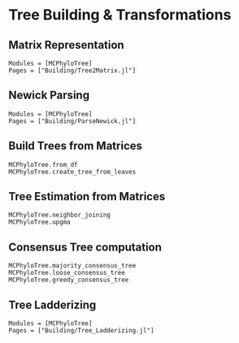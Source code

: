 # Tree Building & Transformations

## Matrix Representation

```@autodocs
Modules = [MCPhyloTree]
Pages = ["Building/Tree2Matrix.jl"]
```

## Newick Parsing

```@autodocs
Modules = [MCPhyloTree]
Pages = ["Building/ParseNewick.jl"]
```

## Build Trees from Matrices

```@docs
MCPhyloTree.from_df
MCPhyloTree.create_tree_from_leaves
```

## Tree Estimation from Matrices

```@docs
MCPhyloTree.neighbor_joining
MCPhyloTree.upgma
```

## Consensus Tree computation

```@docs
MCPhyloTree.majority_consensus_tree
MCPhyloTree.loose_consensus_tree
MCPhyloTree.greedy_consensus_tree
```

## Tree Ladderizing

```@autodocs
Modules = [MCPhyloTree]
Pages = ["Building/Tree_Ladderizing.jl"]
```
